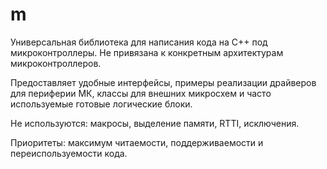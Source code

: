 # m
Универсальная библиотека для написания кода на C++ под микроконтроллеры.
Не привязана к конкретным архитектурам микроконтроллеров.

Предоставляет удобные интерфейсы, примеры реализации драйверов для периферии МК, классы для внешних микросхем и часто используемые готовые логические блоки.

Не используются: макросы, выделение памяти, RTTI, исключения.

Приоритеты: максимум читаемости, поддерживаемости и переиспользуемости кода.
